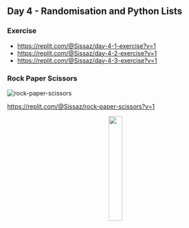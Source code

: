 ## Day 4 - Randomisation and Python Lists

### Exercise

- https://replit.com/@Sissaz/day-4-1-exercise?v=1
- https://replit.com/@Sissaz/day-4-2-exercise?v=1
- https://replit.com/@Sissaz/day-4-3-exercise?v=1

### Rock Paper Scissors

![rock-paper-scissors](rock-paper-scissors.gif)

https://replit.com/@Sissaz/rock-paper-scissors?v=1

<div align="center">
<a href="https://github.com/Sissaz" > <img width="25%"  src="https://cdn.discordapp.com/attachments/589442956021465142/971192953840222258/Sissasz.png" /></a>
</div>
